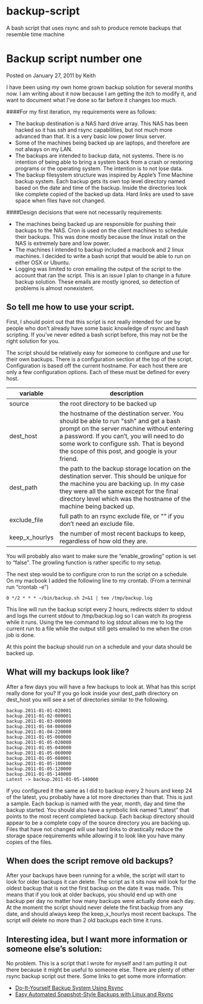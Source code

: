 backup-script
=============

A bash script that uses rsync and ssh to produce remote backups that resemble time machine

# Backup script number one
Posted on January 27, 2011 by Keith

I have been using my own home grown backup solution for several months now. I
am writing about it now because I am getting the itch to modify it, and want to
document what I’ve done so far before it changes too much.

####For my first iteration, my requirements were as follows:

 *  The backup destination is a NAS hard drive array. This NAS has been hacked so it has ssh and rsync capabilities, but not much more advanced than that. It is a very basic low power linux server.
 *  Some of the machines being backed up are laptops, and therefore are not always on my LAN.
 *  The backups are intended to backup data, not systems. There is no intention of being able to bring a system back from a crash or restoring programs or the operating system. The intention is to not lose data.
 *  The backup filesystem structure was inspired by Apple’s Time Machine backup system. Each backup gets its own top level directory named based on the date and time of the backup. Inside the directories look like complete copied of the backed up data. Hard links are used to save space when files have not changed.

####Design decisions that were not necessarily requirements:

 *  The machines being backed up are responsible for pushing their backups to the NAS. Cron is used on the client machines to schedule their backups. This was done mostly because the linux install on the NAS is extremely bare and low power.
 *  The machines I intended to backup included a macbook and 2 linux machines. I decided to write a bash script that would be able to run on either OSX or Ubuntu.
 *  Logging was limited to cron emailing the output of the script to the account that ran the script. This is an issue I plan to change in a future backup solution. These emails are mostly ignored, so detection of problems is almost nonexistent.

## So tell me how to use your script.

First, I should point out that this script is not really intended for use by
people who don’t already have some basic knowledge of rsync and bash scripting.
If you’ve never edited a bash script before, this may not be the right solution
for you.

The script should be relatively easy for someone to configure and use for their
own backups. There is a configuration section at the top of the script.
Configuration is based off the current hostname. For each host there are only a
few configuration options. Each of these must be defined for every host.

variable | description
---------|------------
source | the root directory to be backed up
dest_host | the hostname of the destination server. You should be able to run "ssh" and get a bash prompt on the server machine without entering a password. If you can’t, you will need to do some work to configure ssh. That is beyond the scope of this post, and google is your friend.
dest_path | the path to the backup storage location on the destination server. This should be unique for the machine you are backing up. In my case they were all the same except for the final directory level which was the hostname of the machine being backed up.
exclude_file | full path to an rsync exclude file, or "" if you don’t need an exclude file.
keep_x_hourlys | the number of most recent backups to keep, regardless of how old they are.

You will probably also want to make sure the “enable_growling” option is set to
“false”. The growling function is rather specific to my setup.

The next step would be to configure cron to run the script on a schedule. On my macbook I added the following line to my crontab. (From a terminal run “crontab -e”)

	0 */2 * * * ~/bin/backup.sh 2>&1 | tee /tmp/backup.log

This line will run the backup script every 2 hours, redirects stderr to stdout and logs the current stdout to /tmp/backup.log so I can watch its progress while it runs. Using the tee command to log stdout allows me to log the current run to a file while the output still gets emailed to me when the cron job is done.

At this point the backup should run on a schedule and your data should be backed up.

## What will my backups look like?

After a few days you will have a few backups to look at. What has this script
really done for you? If you go look inside your dest_path directory on
dest_host you will see a set of directories similar to the following.

	backup.2011-01-01-020001
	backup.2011-01-02-000001
	backup.2011-01-03-000000
	backup.2011-01-04-000000
	backup.2011-01-04-220000
	backup.2011-01-05-000000
	backup.2011-01-05-020000
	backup.2011-01-05-040000
	backup.2011-01-05-060000
	backup.2011-01-05-080001
	backup.2011-01-05-100000
	backup.2011-01-05-120000
	backup.2011-01-05-140000
	Latest -> backup.2011-01-05-140000

If you configured it the same as I did to backup every 2 hours and keep 24 of
the latest, you probably have a lot more directories than that. This is just a
sample. Each backup is named with the year, month, day and time the backup
started. You should also have a symbolic link named “Latest” that points to the
most recent completed backup. Each backup directory should appear to be a
complete copy of the source directory you are backing up. Files that have not
changed will use hard links to drastically reduce the storage space
requirements while allowing it to look like you have many copies of the files.

## When does the script remove old backups?

After your backups have been running for a while, the script will start to look
for older backups it can delete. The script as it sits now will look for the
    oldest backup that is not the first backup on the date it was made. This
    means that if you look at older backups, you should end up with one backup
    per day no matter how many backups were actually done each day. At the
    moment the script should never delete the first backup from any date, and
    should always keep the keep_x_hourlys most recent backups. The script will
    delete no more than 2 old backups each time it runs.

## Interesting idea, but I want more information or someone else’s solution:

No problem. This is a script that I wrote for myself and I am putting it out
there because it might be useful to someone else. There are plenty of other
rsync backup script out there. Some links to get some more information:

 * [Do-It-Yourself Backup System Using Rsync](http://www.sanitarium.net/golug/rsync_backups_2010.html)
 * [Easy Automated Snapshot-Style Backups with Linux and Rsync](http://www.mikerubel.org/computers/rsync_snapshots/)

